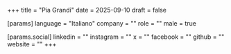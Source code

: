 +++
title = "Pia Grandi"
date = 2025-09-10
draft = false

[params]
language = "Italiano"
company = ""
role = ""
male = true

[params.social]
linkedin = ""
instagram = ""
x = ""
facebook = ""
github = ""
website = ""
+++

